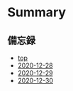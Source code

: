# Summary

## 備忘録

- [top](./top.md)
- [2020-12-28](./20201228.md)
- [2020-12-29](./20201229.md)
- [2020-12-30](./20201230.md)
